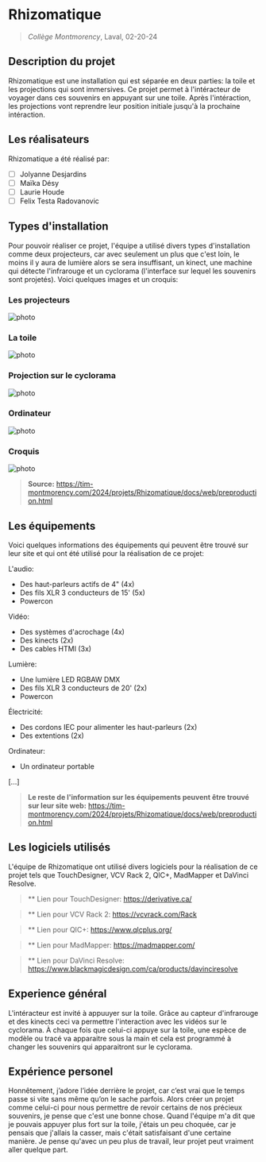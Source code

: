 # Rhizomatique
> *Collège Montmorency*, Laval, 02-20-24

## Description du projet
Rhizomatique est une installation qui est séparée en deux parties: la toile et les projections qui sont immersives. Ce projet permet à l'intéracteur de voyager dans ces souvenirs en appuyant sur une toile. Après l'intéraction, les projections vont reprendre leur position initiale jusqu'à la prochaine intéraction.

## Les réalisateurs
Rhizomatique a été réalisé par:
- [ ] Jolyanne Desjardins
- [ ] Maïka Désy
- [ ] Laurie Houde
- [ ] Felix Testa Radovanovic

## Types d'installation
Pour pouvoir réaliser ce projet, l'équipe a utilisé divers types d'installation comme deux projecteurs, car avec seulement un plus que c'est loin, le moins il y aura de lumière alors se sera insuffisant, un kinect, une machine qui détecte l'infrarouge et un cyclorama (l'interface sur lequel les souvenirs sont projetés). Voici quelques images et un croquis:

### Les projecteurs

![photo](media/technique_deux_projecteurs.jpg)

### La toile

![photo](media/vue_entiere_toile.jpg)

### Projection sur le cyclorama

![photo](media/projection_mur.jpg)

### Ordinateur

![photo](media/technique_ordinateur.jpg)

### Croquis

![photo](media/croquis.jpg)

> **Source:** https://tim-montmorency.com/2024/projets/Rhizomatique/docs/web/preproduction.html

## Les équipements
Voici quelques informations des équipements qui peuvent être trouvé sur leur site et qui ont été utilisé pour la réalisation de ce projet:

L'audio:
- Des haut-parleurs actifs de 4" (4x)
- Des fils XLR 3 conducteurs de 15' (5x)
- Powercon
  
Vidéo: 
- Des systèmes d'acrochage (4x)
- Des kinects (2x)
- Des cables HTMI (3x)

Lumière:
- Une lumière LED RGBAW DMX
- Des fils XLR 3 conducteurs de 20' (2x)
- Powercon

Électricité:
- Des cordons IEC pour alimenter les haut-parleurs (2x)
- Des extentions (2x)

Ordinateur:
- Un ordinateur portable

[...]

> **Le reste de l'information sur les équipements peuvent être trouvé sur leur site web:** https://tim-montmorency.com/2024/projets/Rhizomatique/docs/web/preproduction.html

## Les logiciels utilisés
L'équipe de Rhizomatique ont utilisé divers logiciels pour la réalisation de ce projet tels que TouchDesigner, VCV Rack 2, QlC+, MadMapper et DaVinci Resolve. 

> ** Lien pour TouchDesigner: https://derivative.ca/

> ** Lien pour VCV Rack 2: https://vcvrack.com/Rack

> ** Lien pour QIC+: https://www.qlcplus.org/

> ** Lien pour MadMapper: https://madmapper.com/

> ** Lien pour DaVinci Resolve: https://www.blackmagicdesign.com/ca/products/davinciresolve

## Experience général
L'intéracteur est invité à appuuyer sur la toile. Grâce au capteur d'infrarouge et des kinects ceci va permettre l'interaction avec les vidéos sur le cyclorama. À chaque fois que celui-ci appuye sur la toile, une espèce de modèle ou tracé va apparaitre sous la main et cela est programmé à changer les souvenirs qui apparaitront sur le cyclorama.

## Expérience personel
Honnêtement, j’adore l’idée derrière le projet, car c’est vrai que le temps passe si vite sans même qu’on le sache parfois. Alors créer un projet comme celui-ci pour nous permettre de revoir certains de nos précieux souvenirs, je pense que c'est une bonne chose. Quand l'équipe m'a dit que je pouvais appuyer plus fort sur la toile, j'étais un peu choquée, car je pensais que j'allais la casser, mais c'était satisfaisant d'une certaine manière. Je pense qu'avec un peu plus de travail, leur projet peut vraiment aller quelque part.
